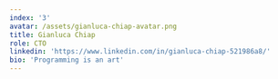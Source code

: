 ```yaml
---
index: '3'
avatar: /assets/gianluca-chiap-avatar.png
title: Gianluca Chiap
role: CTO
linkedin: 'https://www.linkedin.com/in/gianluca-chiap-521986a8/'
bio: 'Programming is an art'
---
```


